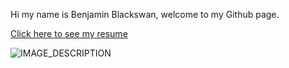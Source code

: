 Hi my name is Benjamin Blackswan, welcome to my Github page.

[Click here to see my resume](https://benjaminblackswan.github.io)

![IMAGE_DESCRIPTION](https://cyprus-mail.com/image/s1100x619/fill/webp/path/wp-content/uploads/2024/09/comment2-2.jpg)
